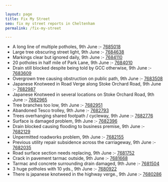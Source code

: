 ```yaml
---

layout: page
title: Fix My Street
seo: fix my street reports in Cheltenham
permalink: /fix-my-street

---
```


<!-- fix_marker starts -->

- A long line of multiple potholes, 9th June :- [7685018](https://www.fixmystreet.com/report/7685018)
- Large tree obscuring street light, 9th June :- [7684638](https://www.fixmystreet.com/report/7684638)
- Markings clear but ignored daily, 9th June :- [7684110](https://www.fixmystreet.com/report/7684110)
- 20 potholes in half mile of Park Lane, 9th June :- [7684010](https://www.fixmystreet.com/report/7684010)
- Drain still blocked despite being told by GCC otherwise, 9th June :- [7683609](https://www.fixmystreet.com/report/7683609)
- Overgrown tree causing obstruction on public path, 9th June :- [7683508](https://www.fixmystreet.com/report/7683508)
- Japanese Knotweed in Road Verge along Stoke Orchard Road, 9th June :- [7682987](https://www.fixmystreet.com/report/7682987)
- Japanese Knotweed in several locations on Stoke Orchard Road, 9th June :- [7682965](https://www.fixmystreet.com/report/7682965)
- Tree branches too low, 9th June :- [7682951](https://www.fixmystreet.com/report/7682951)
- Abandoned Tesco trolley, 9th June :- [7682793](https://www.fixmystreet.com/report/7682793)
- Trees overhanging shared footpath / cycleway, 9th June :- [7682776](https://www.fixmystreet.com/report/7682776)
- Surface is damaged problem, 9th June :- [7682396](https://www.fixmystreet.com/report/7682396)
- Drain blocked causing flooding to business premise, 9th June :- [7682129](https://www.fixmystreet.com/report/7682129)
- Unpermitted roadworks problem, 9th June :- [7682155](https://www.fixmystreet.com/report/7682155)
- Previous utility repair subsidence across the carriageway, 9th June :- [7682035](https://www.fixmystreet.com/report/7682035)
- Road surface section needs replacing, 9th June :- [7681752](https://www.fixmystreet.com/report/7681752)
- Crack in pavement tarmac outside, 9th June :- [7681668](https://www.fixmystreet.com/report/7681668)
- Tarmac and concrete surrounding drain damaged, 9th June :- [7681504](https://www.fixmystreet.com/report/7681504)
- 3 huge potholes with 10 yds., 9th June :- [7680922](https://www.fixmystreet.com/report/7680922)
- There is japanese knotweed in the highway verge., 9th June :- [7680286](https://www.fixmystreet.com/report/7680286)

<!-- fix_marker ends -->